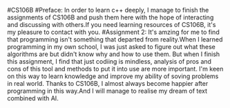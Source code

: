 #CS106B
#Preface:
In order to learn c++ deeply, I manage to finish the assignments of CS106B and push them here with the hope of interacting and discussing with others.If you need learning resources of CS106B, it's my pleasure to contact with you.
#Assignment 2:
It's amzing for me to find that programming isn't something that departed from reality.When I learned programming in my own school, I was just asked to figure out what these algorithms are but didn't know why and how to use them. But when I finish this assignment, I find that just codiing is mindless, analysis of pros and cons of this tool and methods to put it into use are more important. I'm keen on this way to learn knowledge and improve my ability of soving problems in real world. Thanks to CS106B, I almost always become happier after programming in this way.And I will manage to realise my dream of text combined with AI.
